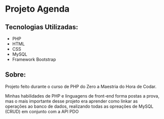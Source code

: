 # Projeto Agenda

## Tecnologias Utilizadas:
* PHP
* HTML
* CSS
* MySQL
* Framework Bootstrap

## Sobre:

<p> Projeto feito durante o curso de PHP do Zero a Maestria do Hora de Codar. </p>
<p>Minhas habilidades de PHP e linguagens de front-end forma postas a prova, mas o mais importante desse projeto era aprender como linkar as operações ao banco de dados, realizando todas as opreações de MySQL (CRUD) em conjunto com a API PDO </p>

